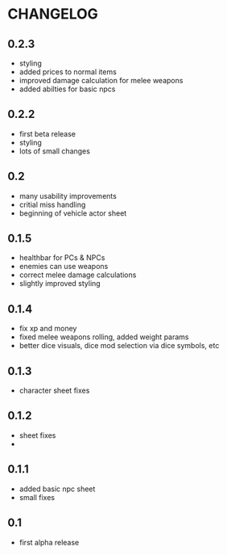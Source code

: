 # CHANGELOG

## 0.2.3
  - styling
  - added prices to normal items
  - improved damage calculation for melee weapons
  - added abilties for basic npcs
  
## 0.2.2
  - first beta release
  - styling
  - lots of small changes
  
## 0.2
  - many usability improvements
  - critial miss handling
  - beginning of vehicle actor sheet
  
## 0.1.5
  - healthbar for PCs & NPCs
  - enemies can use weapons
  - correct melee damage calculations
  - slightly improved styling
  
## 0.1.4
  - fix xp and money
  - fixed melee weapons rolling, added weight params
  - better dice visuals, dice mod selection via dice symbols, etc

## 0.1.3
  - character sheet fixes
  
## 0.1.2
  - sheet fixes
  - 
## 0.1.1

 - added basic npc sheet
 - small fixes
  
## 0.1

-  first alpha release